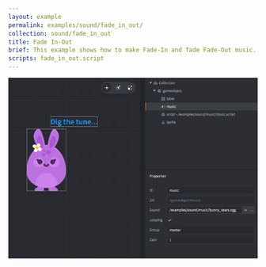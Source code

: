 ```yaml
---
layout: example
permalink: examples/sound/fade_in_out/
collection: sound/fade_in_out
title: Fade In-Out
brief: This example shows how to make Fade-In and fade Fade-Out music.
scripts: fade_in_out.script
---
```


![fade_in_out](fade_in_out.jpg)
